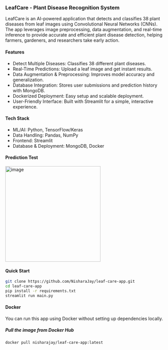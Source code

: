 ### LeafCare - Plant Disease Recognition System

LeafCare is an AI-powered application that detects and classifies 38 plant diseases from leaf images using Convolutional Neural Networks (CNNs). The app leverages image preprocessing, data augmentation, and real-time inference to provide accurate and efficient plant disease detection, helping farmers, gardeners, and researchers take early action.

#### Features
- Detect Multiple Diseases: Classifies 38 different plant diseases.
- Real-Time Predictions: Upload a leaf image and get instant results.
- Data Augmentation & Preprocessing: Improves model accuracy and generalization.
- Database Integration: Stores user submissions and prediction history with MongoDB.
- Dockerized Deployment: Easy setup and scalable deployment.
- User-Friendly Interface: Built with Streamlit for a simple, interactive experience.

#### Tech Stack
- ML/AI: Python, TensorFlow/Keras
- Data Handling: Pandas, NumPy
- Frontend: Streamlit
- Database & Deployment: MongoDB, Docker
  
#### Prediction Test
<img width="300" height="auto" alt="image" src="https://github.com/user-attachments/assets/e89c5cd5-6169-42f5-a373-9f03fce7cece" />

#### Quick Start
```bash
git clone https://github.com/NisharaJay/leaf-care-app.git
cd leaf-care-app
pip install -r requirements.txt
streamlit run main.py
```

#### Docker
You can run this app using Docker without setting up dependencies locally.

##### Pull the image from Docker Hub
```bash
docker pull nisharajay/leaf-care-app:latest

